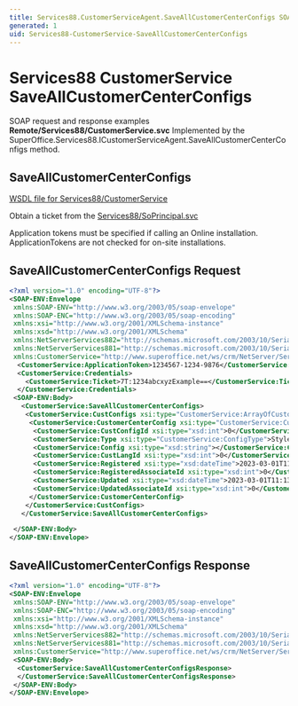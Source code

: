 ```yaml
---
title: Services88.CustomerServiceAgent.SaveAllCustomerCenterConfigs SOAP
generated: 1
uid: Services88-CustomerService-SaveAllCustomerCenterConfigs
---
```


# Services88 CustomerService SaveAllCustomerCenterConfigs

SOAP request and response examples **Remote/Services88/CustomerService.svc**
Implemented by the <see cref="M:SuperOffice.Services88.ICustomerServiceAgent.SaveAllCustomerCenterConfigs">SuperOffice.Services88.ICustomerServiceAgent.SaveAllCustomerCenterConfigs</see> method.

## SaveAllCustomerCenterConfigs





[WSDL file for Services88/CustomerService](../Services88-CustomerService.md)

Obtain a ticket from the [Services88/SoPrincipal.svc](../SoPrincipal/index.md)

Application tokens must be specified if calling an Online installation. ApplicationTokens are not checked for on-site installations.

## SaveAllCustomerCenterConfigs Request

```xml
<?xml version="1.0" encoding="UTF-8"?>
<SOAP-ENV:Envelope
 xmlns:SOAP-ENV="http://www.w3.org/2003/05/soap-envelope"
 xmlns:SOAP-ENC="http://www.w3.org/2003/05/soap-encoding"
 xmlns:xsi="http://www.w3.org/2001/XMLSchema-instance"
 xmlns:xsd="http://www.w3.org/2001/XMLSchema"
 xmlns:NetServerServices882="http://schemas.microsoft.com/2003/10/Serialization/Arrays"
 xmlns:NetServerServices881="http://schemas.microsoft.com/2003/10/Serialization/"
 xmlns:CustomerService="http://www.superoffice.net/ws/crm/NetServer/Services88">
  <CustomerService:ApplicationToken>1234567-1234-9876</CustomerService:ApplicationToken>
  <CustomerService:Credentials>
    <CustomerService:Ticket>7T:1234abcxyzExample==</CustomerService:Ticket>
  </CustomerService:Credentials>
 <SOAP-ENV:Body>
   <CustomerService:SaveAllCustomerCenterConfigs>
    <CustomerService:CustConfigs xsi:type="CustomerService:ArrayOfCustomerCenterConfig">
     <CustomerService:CustomerCenterConfig xsi:type="CustomerService:CustomerCenterConfig">
      <CustomerService:CustConfigId xsi:type="xsd:int">0</CustomerService:CustConfigId>
      <CustomerService:Type xsi:type="CustomerService:ConfigType">Style</CustomerService:Type>
      <CustomerService:Config xsi:type="xsd:string"></CustomerService:Config>
      <CustomerService:CustLangId xsi:type="xsd:int">0</CustomerService:CustLangId>
      <CustomerService:Registered xsi:type="xsd:dateTime">2023-03-01T11:13:23Z</CustomerService:Registered>
      <CustomerService:RegisteredAssociateId xsi:type="xsd:int">0</CustomerService:RegisteredAssociateId>
      <CustomerService:Updated xsi:type="xsd:dateTime">2023-03-01T11:13:23Z</CustomerService:Updated>
      <CustomerService:UpdatedAssociateId xsi:type="xsd:int">0</CustomerService:UpdatedAssociateId>
     </CustomerService:CustomerCenterConfig>
    </CustomerService:CustConfigs>
   </CustomerService:SaveAllCustomerCenterConfigs>

 </SOAP-ENV:Body>
</SOAP-ENV:Envelope>

```


## SaveAllCustomerCenterConfigs Response

```xml
<?xml version="1.0" encoding="UTF-8"?>
<SOAP-ENV:Envelope
 xmlns:SOAP-ENV="http://www.w3.org/2003/05/soap-envelope"
 xmlns:SOAP-ENC="http://www.w3.org/2003/05/soap-encoding"
 xmlns:xsi="http://www.w3.org/2001/XMLSchema-instance"
 xmlns:xsd="http://www.w3.org/2001/XMLSchema"
 xmlns:NetServerServices882="http://schemas.microsoft.com/2003/10/Serialization/Arrays"
 xmlns:NetServerServices881="http://schemas.microsoft.com/2003/10/Serialization/"
 xmlns:CustomerService="http://www.superoffice.net/ws/crm/NetServer/Services88">
 <SOAP-ENV:Body>
  <CustomerService:SaveAllCustomerCenterConfigsResponse>
  </CustomerService:SaveAllCustomerCenterConfigsResponse>
 </SOAP-ENV:Body>
</SOAP-ENV:Envelope>

```


